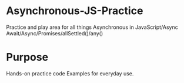# Asynchronous-JS-Practice
Practice and play area for all things Asynchronous in JavaScript/Async Await/Async/Promises/allSettled()/any()

# Purpose
  Hands-on practice code
  Examples for everyday use.

  
